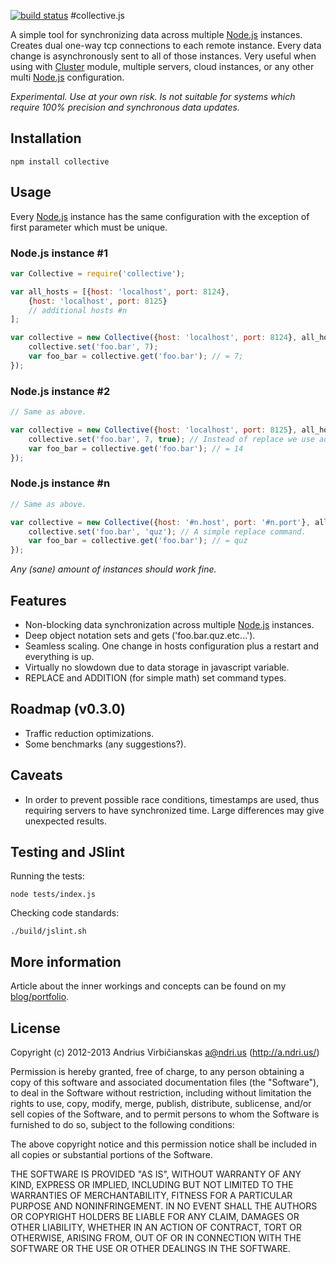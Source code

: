 [![build status](https://secure.travis-ci.org/arch1t3ct/collective.js.png)](http://travis-ci.org/arch1t3ct/collective.js)
#collective.js

A simple tool for synchronizing data across multiple [Node.js](http://nodejs.org/) instances. 
Creates dual one-way tcp connections to each remote instance. Every data change is asynchronously 
sent to all of those instances. Very useful when using with 
[Cluster](http://nodejs.org/api/cluster.html) module, multiple servers, cloud instances, or any 
other multi [Node.js](http://nodejs.org/) configuration.

_Experimental. Use at your own risk. Is not suitable for systems which require 100% precision and 
synchronous data updates._

## Installation

```
npm install collective
```

## Usage

Every [Node.js](http://nodejs.org/) instance has the same configuration with the exception of first 
parameter which must be unique.

### Node.js instance #1

```js
var Collective = require('collective');

var all_hosts = [{host: 'localhost', port: 8124}, 
    {host: 'localhost', port: 8125}
    // additional hosts #n
];

var collective = new Collective({host: 'localhost', port: 8124}, all_hosts, function (collective) {
    collective.set('foo.bar', 7);
    var foo_bar = collective.get('foo.bar'); // = 7;
});
```

### Node.js instance #2

```js
// Same as above.

var collective = new Collective({host: 'localhost', port: 8125}, all_hosts, function (collective) {
    collective.set('foo.bar', 7, true); // Instead of replace we use addition. Works with negative too.
    var foo_bar = collective.get('foo.bar'); // = 14
});
```

### Node.js instance #n

```js
// Same as above.

var collective = new Collective({host: '#n.host', port: '#n.port'}, all_hosts, function (collective) {
    collective.set('foo.bar', 'quz'); // A simple replace command.
    var foo_bar = collective.get('foo.bar'); // = quz
});
```

_Any (sane) amount of instances should work fine._

## Features

  * Non-blocking data synchronization across multiple [Node.js](http://nodejs.org/) instances.
  * Deep object notation sets and gets ('foo.bar.quz.etc...'). 
  * Seamless scaling. One change in hosts configuration plus a restart and everything is up.
  * Virtually no slowdown due to data storage in javascript variable.
  * REPLACE and ADDITION (for simple math) set command types.

## Roadmap (v0.3.0)

  * Traffic reduction optimizations. 
  * Some benchmarks (any suggestions?). 

## Caveats

  * In order to prevent possible race conditions, timestamps are used, thus requiring servers to have
synchronized time. Large differences may give unexpected results.

## Testing and JSlint

Running the tests:
```
node tests/index.js
```

Checking code standards:
```
./build/jslint.sh
```

## More information

Article about the inner workings and concepts can be found on my [blog/portfolio](http://a.ndri.us/blog/collective-js-increase-your-node-js-application-performance-even-more).

## License

Copyright (c) 2012-2013 Andrius Virbičianskas <a@ndri.us> (http://a.ndri.us/)

Permission is hereby granted, free of charge, to any person obtaining a copy of this software and 
associated documentation files (the "Software"), to deal in the Software without restriction, 
including without limitation the rights to use, copy, modify, merge, publish, distribute, 
sublicense, and/or sell copies of the Software, and to permit persons to whom the Software is 
furnished to do so, subject to the following conditions:

The above copyright notice and this permission notice shall be included in all copies or substantial 
portions of the Software.

THE SOFTWARE IS PROVIDED "AS IS", WITHOUT WARRANTY OF ANY KIND, EXPRESS OR IMPLIED, INCLUDING BUT 
NOT LIMITED TO THE WARRANTIES OF MERCHANTABILITY, FITNESS FOR A PARTICULAR PURPOSE AND 
NONINFRINGEMENT. IN NO EVENT SHALL THE AUTHORS OR COPYRIGHT HOLDERS BE LIABLE FOR ANY CLAIM, DAMAGES 
OR OTHER LIABILITY, WHETHER IN AN ACTION OF CONTRACT, TORT OR OTHERWISE, ARISING FROM, OUT OF OR IN 
CONNECTION WITH THE SOFTWARE OR THE USE OR OTHER DEALINGS IN THE SOFTWARE.